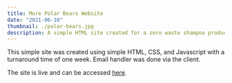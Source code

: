 ```yaml
---
title: More Polar Bears Website
date: "2021-06-10"
thumbnail: ./polar-bears.jpg
description: A simple HTML site created for a zero waste shampoo product.
---
```


This simple site was created using simple HTML, CSS, and Javascript with a turnaround time of one week. Email handler was done via the client.

The site is live and can be accessed [here](https://morepolarbears.com/).